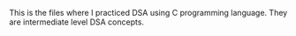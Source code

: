 This is the files where I practiced DSA using C programming language.
They are intermediate level DSA concepts.
